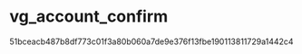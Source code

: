 vg_account_confirm
==================
51bceacb487b8df773c01f3a80b060a7de9e376f13fbe190113811729a1442c4
